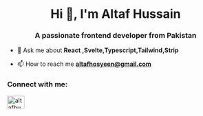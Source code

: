 <h1 align="center">Hi 👋, I'm Altaf Hussain</h1>
<h3 align="center">A passionate frontend developer from Pakistan</h3>

- 💬 Ask me about **React ,Svelte,Typescript,Tailwind,Strip**

- 📫 How to reach me **altafhosyeen@gmail.com**

<h3 align="left">Connect with me:</h3>
<p align="left">
<a href="https://dev.to/altafhussain" target="blank"><img align="center" src="https://raw.githubusercontent.com/rahuldkjain/github-profile-readme-generator/master/src/images/icons/Social/devto.svg" alt="altafhussain" height="30" width="40" /></a>
</p>

